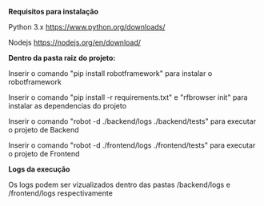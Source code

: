 **Requisitos para instalação**

Python 3.x
https://www.python.org/downloads/

Nodejs
https://nodejs.org/en/download/

**Dentro da pasta raiz do projeto:**

Inserir o comando "pip install robotframework" para instalar o robotframework

Inserir o comando "pip install -r requirements.txt" e "rfbrowser init" para instalar as dependencias do projeto

Inserir o comando "robot -d ./backend/logs ./backend/tests" para executar o projeto de Backend

Inserir o comando "robot -d ./frontend/logs ./frontend/tests" para executar o projeto de Frontend

**Logs da execução**

Os logs podem ser vizualizados dentro das pastas /backend/logs e /frontend/logs respectivamente
